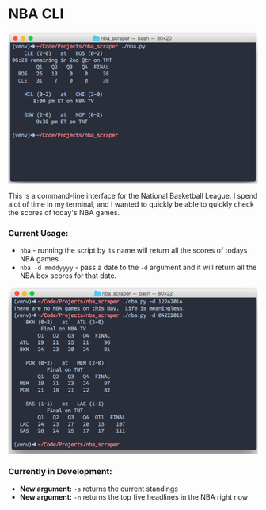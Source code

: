 # NBA CLI

![terminal output](imgs/main.png)

This is a command-line interface for the National Basketball League.  I spend alot of time in my terminal, and I wanted to quickly be able to quickly check the scores of today's NBA games.  

### Current Usage:

- `nba` - running the script by its name will return all the scores of todays NBA games.
- `nba -d mmddyyyy` - pass a date to the `-d` argument and it will return all the NBA box scores for that date.

![terminal output](imgs/date.png)

### Currently in Development:

- **New argument:** `-s` returns the current standings
- **New argument:** `-n` returns the top five headlines in the NBA right now